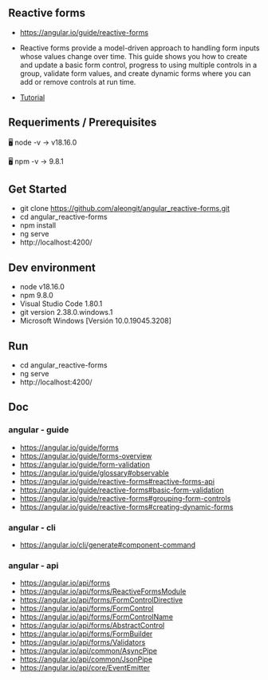## Reactive forms

- https://angular.io/guide/reactive-forms

- Reactive forms provide a model-driven approach to handling form inputs whose values change over time. This guide shows you how to create and update a basic form control, progress to using multiple controls in a group, validate form values, and create dynamic forms where you can add or remove controls at run time.

- [Tutorial](tutorial.md)




## Requeriments / Prerequisites

🖥️ node -v
→ v18.16.0

🖥️ npm -v
→ 9.8.1



## Get Started

- git clone https://github.com/aleongit/angular_reactive-forms.git
- cd angular_reactive-forms
- npm install
- ng serve
- http://localhost:4200/



## Dev environment

- node v18.16.0
- npm 9.8.0
- Visual Studio Code 1.80.1
- git version 2.38.0.windows.1
- Microsoft Windows [Versión 10.0.19045.3208]




## Run

- cd angular_reactive-forms
- ng serve
- http://localhost:4200/




## Doc


### angular - guide
- https://angular.io/guide/forms
- https://angular.io/guide/forms-overview
- https://angular.io/guide/form-validation
- https://angular.io/guide/glossary#observable
- https://angular.io/guide/reactive-forms#reactive-forms-api
- https://angular.io/guide/reactive-forms#basic-form-validation
- https://angular.io/guide/reactive-forms#grouping-form-controls
- https://angular.io/guide/reactive-forms#creating-dynamic-forms



### angular - cli
- https://angular.io/cli/generate#component-command



### angular - api
- https://angular.io/api/forms
- https://angular.io/api/forms/ReactiveFormsModule
- https://angular.io/api/forms/FormControlDirective
- https://angular.io/api/forms/FormControl
- https://angular.io/api/forms/FormControlName
- https://angular.io/api/forms/AbstractControl
- https://angular.io/api/forms/FormBuilder
- https://angular.io/api/forms/Validators
- https://angular.io/api/common/AsyncPipe
- https://angular.io/api/common/JsonPipe
- https://angular.io/api/core/EventEmitter


